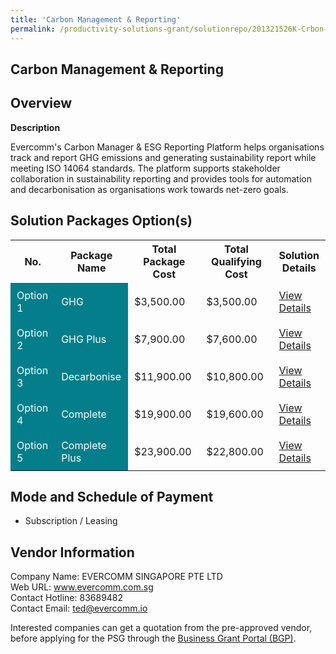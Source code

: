 ```yaml
---
title: 'Carbon Management & Reporting'
permalink: /productivity-solutions-grant/solutionrepo/201321526K-Crbon-MGT-&-Rportng-G
---
```


## Carbon Management & Reporting

## Overview

**Description**

Evercomm's Carbon Manager & ESG Reporting Platform helps organisations track and report GHG emissions and generating sustainability report while meeting ISO 14064 standards. The platform supports stakeholder collaboration in sustainability reporting and provides tools for automation and decarbonisation as organisations work towards net-zero goals.

## Solution Packages Option(s)

<table>
<tr>
<th><b>No.</b></th>
<th><b>Package Name</b></th>
<th><b>Total Package Cost</b></th>
<th><b>Total Qualifying Cost</b></th>
<th><b>Solution Details</b></th>
</tr>
<tr>
<td style='padding: 10px; background-color: #037E8A; color: #FFFFFF;'>Option 1</td>
<td style='padding: 10px; background-color: #037E8A; color: #FFFFFF;'>GHG</td>
<td style='padding: 10px;'>$3,500.00</td>
<td style='padding: 10px;'>$3,500.00</td>
<td style='padding: 10px;'><a href='/images/psg/201321526K_20250053_26062025_Desensitised_Annex3_Part1.pdf' target='_blank'>View Details</a></td>
</tr>
<tr>
<td style='padding: 10px; background-color: #037E8A; color: #FFFFFF;'>Option 2</td>
<td style='padding: 10px; background-color: #037E8A; color: #FFFFFF;'>GHG Plus</td>
<td style='padding: 10px;'>$7,900.00</td>
<td style='padding: 10px;'>$7,600.00</td>
<td style='padding: 10px;'><a href='/images/psg/201321526K_20250053_26062025_Desensitised_Annex3_Part2.pdf' target='_blank'>View Details</a></td>
</tr>
<tr>
<td style='padding: 10px; background-color: #037E8A; color: #FFFFFF;'>Option 3</td>
<td style='padding: 10px; background-color: #037E8A; color: #FFFFFF;'>Decarbonise</td>
<td style='padding: 10px;'>$11,900.00</td>
<td style='padding: 10px;'>$10,800.00</td>
<td style='padding: 10px;'><a href='/images/psg/201321526K_20250053_26062025_Desensitised_Annex3_Part3.pdf' target='_blank'>View Details</a></td>
</tr>
<tr>
<td style='padding: 10px; background-color: #037E8A; color: #FFFFFF;'>Option 4</td>
<td style='padding: 10px; background-color: #037E8A; color: #FFFFFF;'>Complete</td>
<td style='padding: 10px;'>$19,900.00</td>
<td style='padding: 10px;'>$19,600.00</td>
<td style='padding: 10px;'><a href='/images/psg/201321526K_20250053_26062025_Desensitised_Annex3_Part4.pdf' target='_blank'>View Details</a></td>
</tr>
<tr>
<td style='padding: 10px; background-color: #037E8A; color: #FFFFFF;'>Option 5</td>
<td style='padding: 10px; background-color: #037E8A; color: #FFFFFF;'>Complete Plus</td>
<td style='padding: 10px;'>$23,900.00</td>
<td style='padding: 10px;'>$22,800.00</td>
<td style='padding: 10px;'><a href='/images/psg/201321526K_20250053_26062025_Desensitised_Annex3_Part5.pdf' target='_blank'>View Details</a></td>
</tr>
</table>

## Mode and Schedule of Payment

 - Subscription / Leasing

## Vendor Information

 Company Name: EVERCOMM SINGAPORE PTE LTD<br>Web URL: www.evercomm.com.sg <br>Contact Hotline: 83689482 <br>Contact Email: ted@evercomm.io <br>

Interested companies can get a quotation from the pre-approved vendor, before applying for the PSG through the <a href='https://www.businessgrants.gov.sg/' target='_blank' rel='noopener'>Business Grant Portal (BGP)</a>.

<script src="/jquery/resize-tables.js"></script>
